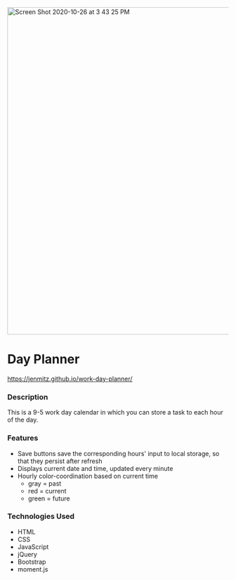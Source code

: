 <img width="744" alt="Screen Shot 2020-10-26 at 3 43 25 PM" src="https://user-images.githubusercontent.com/49658803/97236288-03c03100-17a2-11eb-94d6-8d7c39a291e7.png">

# Day Planner #
https://jenmitz.github.io/work-day-planner/

### Description ###
This is a 9-5 work day calendar in which you can store a task to each hour of the day. 


### Features ###
- Save buttons save the corresponding hours' input to local storage, so that they persist after refresh
- Displays current date and time, updated every minute
- Hourly color-coordination based on current time 
    - gray = past
    - red = current
    - green = future


### Technologies Used ###
- HTML
- CSS
- JavaScript
- jQuery
- Bootstrap
- moment.js

 

